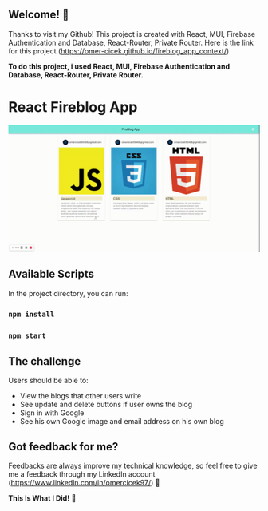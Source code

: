 
## Welcome! 👋

Thanks to visit my Github! This project is created with React, MUI, Firebase Authentication and Database, React-Router, Private Router. Here is the link for this project (https://omer-cicek.github.io/fireblog_app_context/)

**To do this project, i used React, MUI, Firebase Authentication and Database, React-Router, Private Router.**

# React Fireblog App

![Design preview for the tour project section coding challenge](fireblogApp.gif)

## Available Scripts

In the project directory, you can run:

### `npm install`
### `npm start`

## The challenge

Users should be able to:

- View the blogs that other users write
- See update and delete buttons if user owns the blog
- Sign in with Google
- See his own Google image and email address on his own blog

## Got feedback for me?

Feedbacks are always improve my technical knowledge, so feel free to give me a feedback through my LinkedIn account (https://www.linkedin.com/in/omercicek97/) 🙌

**This Is What I Did!** 🚀
